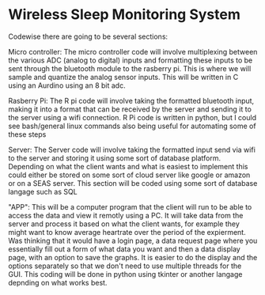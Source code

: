 # Wireless Sleep Monitoring System



Codewise there are going to be several sections:


Micro controller:
The micro controller code will involve multiplexing between the various ADC (analog to digital) inputs and formatting these inputs to be
sent through the bluetooth module to the rasberry pi. This is where we will sample and quantize the analog sensor inputs.
This will be written in C using an Aurdino using an 8 bit adc. 


Rasberry Pi:
The R pi code will involve taking the formatted bluetooth input, making it into a format that can be received by the server and sending it to the 
server using a wifi connection. R Pi code is written in python, but I could see bash/general linux commands also being useful for automating some of these steps

Server:
The Server code will involve taking the formatted input send via wifi to the server and storing it using some sort of database platform. Depending on what the client
wants and what is easiest to implement this could either be stored on some sort of cloud server like google or amazon or on a SEAS server. This section will
be coded using some sort of database langage such as SQL


"APP":
This will be a computer program that the client will run to be able to access the data and view it remotly using a PC. It will take data from the
server and process it based on what the client wants, for example they might want to know average heartrate over the period of the expierment. Was thinking
that it would have a login page, a data request page where you essentially fill out a form of what data you want and then a data display page, with an option 
to save the graphs. It is easier to do the display and the options separately so that we don't need to use multiple threads for the GUI. This coding will be done 
in python using tkinter or another langage depnding on what works best.
